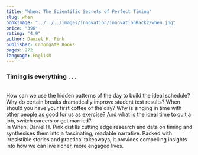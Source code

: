 ```yaml
---
title: "When: The Scientific Secrets of Perfect Timing"
slug: when
bookImage: "../../../images/innovation/innovationRack2/when.jpg"
price: "396"
rating: "4.9"
author: Daniel H. Pink
publisher: Canongate Books
pages: 272
language: English
---
```


### Timing is everything . . .
<br/>
How can we use the hidden patterns of the day to build the ideal schedule?
Why do certain breaks dramatically improve student test results?
When should you have your first coffee of the day?
Why is singing in time with other people as good for us as exercise?
And what is the ideal time to quit a job, switch careers or get married?
<br/>
In When, Daniel H. Pink distills cutting edge research and data on timing and synthesises them into a fascinating, readable narrative. Packed with irresistible stories and practical takeaways, it provides compelling insights into how we can live richer, more engaged lives.
<br/>
<br/>